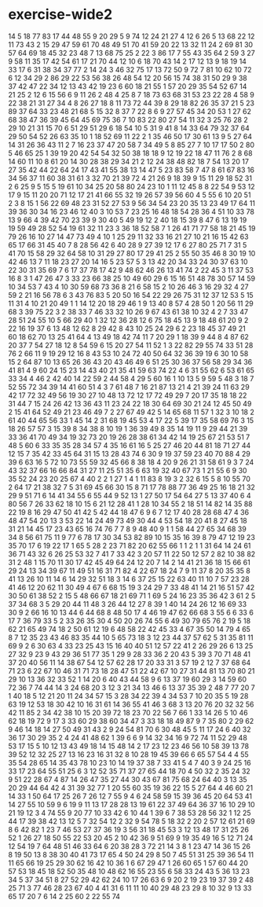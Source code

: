 # exercise-wide2
14
5
18
77
83
17
44
48
55
9
20
29
5
9
74
12
24
21
27
4
12
6
26
5
13
68
22
12
11
73
43
2
15
29
47
59
61
70
48
49
51
70
41
59
20
22
13
32
11
24
2
69
81
30
57
64
69
18
45
32
23
48
7
13
68
75
25
2
22
3
86
17
7
55
43
35
64
2
59
3
27
9
58
11
35
17
42
54
61
17
21
70
44
12
10
6
18
70
43
14
2
17
12
13
9
18
19
14
33
17
6
31
38
34
37
77
2
14
24
3
46
32
75
17
13
72
50
9
72
7
81
10
62
10
72
6
12
34
29
2
86
29
22
53
56
38
26
48
54
12
20
56
15
74
38
31
50
29
9
38
37
42
47
22
34
12
13
43
42
19
23
6
60
18
21
55
1
57
20
29
35
54
52
67
14
21
25
2
12
6
15
56
6
9
11
26
2
48
4
25
8
7
18
73
63
68
31
53
23
22
28
4
58
9
22
38
21
31
27
34
4
8
26
27
18
8
11
73
72
44
39
8
29
18
82
26
35
37
21
5
23
89
37
64
33
23
48
21
68
5
15
32
8
37
7
22
8
6
9
27
57
45
34
20
53
1
27
62
68
38
47
36
39
45
64
45
69
75
36
7
10
83
22
80
27
54
11
32
3
25
76
28
2
29
10
21
31
15
70
6
51
29
51
29
6
18
54
10
5
31
9
41
8
14
33
64
79
32
37
64
29
50
54
52
26
63
35
10
1
18
52
69
11
22
2
1
35
46
50
17
30
61
13
9
5
27
64
14
31
26
36
43
11
2
7
16
23
37
47
20
58
7
34
49
5
8
85
27
7
10
17
17
50
2
80
5
46
65
25
1
39
19
20
42
54
54
32
50
38
18
18
9
12
19
22
18
47
11
76
2
8
68
14
60
11
10
8
61
20
14
30
28
38
29
34
21
2
12
24
38
48
82
18
7
54
13
20
17
27
35
42
44
22
64
24
17
43
41
55
38
13
14
47
5
23
83
58
7
47
8
61
67
83
16
34
56
37
11
60
38
31
61
3
32
70
21
39
72
4
21
26
9
18
39
9
15
11
29
18
52
31
2
6
25
9
5
15
5
19
61
10
34
25
20
58
80
24
23
10
1
11
12
45
8
8
22
54
9
53
12
17
9
15
11
20
20
71
12
17
21
41
66
55
32
19
26
57
39
56
60
4
5
55
6
10
20
51
2
3
8
15
1
56
22
69
48
23
31
52
27
53
9
56
34
54
23
20
35
13
23
49
17
64
11
39
36
30
34
16
23
46
12
40
3
10
53
7
23
25
16
48
18
54
28
36
4
51
10
33
78
13
9
66
4
39
42
70
23
39
9
30
40
5
49
19
12
2
40
18
15
39
8
47
6
13
19
19
19
59
49
28
52
54
19
61
32
11
23
3
36
18
52
58
7
1
26
41
71
77
58
18
21
45
19
79
26
16
10
27
14
47
73
49
4
10
1
25
29
11
32
33
16
21
27
10
21
16
15
42
63
65
17
66
31
45
40
7
8
28
56
42
6
40
28
9
27
39
12
17
6
27
80
25
71
7
31
5
41
70
15
58
29
32
64
58
10
31
29
27
80
17
29
41
25
2
55
50
35
46
8
30
19
10
42
46
13
7
11
18
23
27
20
14
16
5
23
57
5
3
13
42
20
34
33
24
30
37
63
10
22
30
31
35
69
7
6
17
37
78
17
42
9
48
62
46
26
13
41
74
2
22
45
3
11
37
53
16
8
3
1
47
26
47
3
33
23
66
38
25
10
49
60
29
6
15
16
51
48
78
30
57
14
59
10
34
53
7
43
4
10
30
59
68
73
36
8
21
6
58
15
2
10
26
46
3
16
29
32
4
27
59
2
21
16
56
78
6
3
43
76
83
5
20
50
16
54
22
29
26
75
31
12
37
12
53
5
15
11
31
4
10
21
20
49
1
1
14
12
20
18
29
46
1
9
13
40
8
57
4
28
50
1
20
56
11
29
68
3
39
75
22
3
2
38
33
7
46
33
32
10
26
9
67
43
61
38
10
32
4
2
7
33
47
28
51
24
55
10
5
66
29
40
1
32
12
36
28
12
6
75
18
45
13
9
18
48
61
20
9
2
22
16
19
37
6
13
48
12
62
8
29
42
8
43
10
25
24
29
6
2
23
18
45
37
49
21
60
18
62
70
13
25
41
64
4
13
49
18
42
74
11
7
20
29
1
18
39
9
44
8
4
87
62
20
37
7
54
27
18
12
8
54
59
6
15
20
27
54
11
52
1
3
22
82
29
55
74
33
51
28
76
2
66
11
9
19
29
12
16
8
43
53
10
24
72
40
50
64
32
36
39
19
6
30
10
58
15
2
64
87
10
13
65
26
36
43
20
43
46
49
6
51
25
30
36
37
56
58
29
34
36
41
81
4
9
60
24
15
23
14
43
40
21
35
41
59
63
74
22
4
6
31
55
62
6
53
61
65
33
34
4
46
2
42
40
14
22
59
2
44
58
4
29
5
60
16
1
10
13
5
9
59
5
48
3
18
7
52
55
72
34
39
14
41
60
51
4
3
7
61
48
7
16
21
87
13
21
4
21
39
24
11
63
29
42
17
72
32
49
56
19
30
27
10
48
13
72
12
17
72
49
29
7
20
17
35
18
18
22
31
44
7
15
24
26
42
13
36
43
11
23
24
22
18
30
64
69
30
21
24
12
45
50
49
2
15
41
64
52
49
21
23
46
49
7
2
27
67
49
42
5
14
65
68
11
57
1
32
3
10
18
2
61
40
44
65
56
33
1
45
14
2
31
68
19
45
53
4
17
22
5
39
17
35
58
69
76
3
15
18
26
57
57
3
15
39
8
34
38
8
10
19
1
36
39
49
8
35
14
19
11
9
29
44
21
39
33
36
41
70
49
34
19
32
73
20
19
26
28
38
61
34
42
14
19
25
67
21
53
51
7
48
5
60
6
33
35
35
28
34
57
4
35
16
61
16
5
25
27
46
20
44
81
18
71
27
44
12
15
7
35
42
33
45
64
31
15
13
28
43
74
6
30
9
19
37
59
23
40
70
88
4
29
39
6
63
16
5
72
10
73
55
59
32
45
66
8
38
18
4
20
9
26
21
31
58
61
9
3
7
24
43
32
37
66
16
66
84
31
27
11
25
51
35
6
63
19
32
40
67
73
1
21
55
6
9
30
35
52
24
23
20
25
67
4
40
2
2
1
27
1
4
1
11
83
8
19
3
2
32
6
15
5
8
10
55
70
2
64
17
21
38
32
7
5
31
69
45
66
30
15
8
71
17
78
88
77
36
49
25
16
18
21
32
29
9
51
71
6
14
41
34
55
6
55
44
9
52
13
1
27
50
17
54
64
27
5
13
37
40
6
4
80
56
7
26
33
62
18
10
15
6
21
12
28
41
1
28
10
34
55
2
18
51
14
82
14
35
88
22
19
8
16
29
47
50
41
42
5
42
44
18
47
6
9
6
7
12
17
40
28
28
68
47
4
36
48
47
54
20
13
3
53
22
14
24
49
73
49
30
44
4
53
54
18
20
41
8
27
45
18
31
21
14
45
17
23
43
65
16
74
76
7
7
8
9
48
40
9
1
1
58
44
27
65
34
68
39
34
8
56
61
75
11
9
77
6
78
17
30
34
53
82
89
10
15
35
16
39
8
79
47
12
19
23
35
70
17
6
19
22
17
1
65
5
28
2
23
71
82
20
62
55
66
1
1
2
1
1
31
64
14
24
61
36
71
43
32
6
26
25
53
32
7
41
7
33
42
3
20
57
11
22
50
12
57
2
82
10
38
82
31
2
48
1
15
70
11
30
17
42
45
49
64
24
12
20
7
14
2
14
41
21
36
18
15
66
61
29
24
13
34
39
67
11
49
51
16
31
71
82
4
22
67
18
24
7
9
11
37
8
20
35
35
8
41
13
26
10
11
14
6
14
29
32
51
18
3
14
6
37
25
15
22
63
40
11
10
7
57
23
28
41
46
12
20
62
11
30
49
4
67
6
68
15
19
3
24
29
7
33
48
41
14
21
16
51
57
42
30
50
61
38
52
2
15
5
48
66
67
18
21
69
71
1
69
5
24
16
23
35
36
42
3
61
2
5
37
34
68
3
5
29
20
44
11
48
3
26
44
12
27
8
39
1
40
14
24
26
12
16
69
33
30
9
2
66
16
10
13
44
6
44
68
8
48
50
17
4
46
19
47
62
66
68
3
55
6
6
33
6
17
7
36
79
33
5
2
33
26
35
30
4
50
20
26
74
55
6
49
30
79
65
76
2
19
5
18
62
21
65
49
74
18
2
50
61
12
19
6
48
58
22
42
45
33
4
67
35
50
14
79
4
65
8
7
12
35
23
43
46
83
35
44
10
5
65
73
18
3
12
23
44
37
57
62
5
31
35
81
11
69
9
2
6
30
63
4
33
23
25
43
15
16
40
40
51
12
57
22
41
2
26
29
26
6
13
25
27
32
9
23
9
43
29
36
51
77
35
1
29
9
28
33
36
2
20
43
5
39
3
70
71
48
41
37
20
40
56
11
14
38
67
54
12
57
62
28
17
20
33
31
3
57
19
2
12
7
37
68
64
71
23
6
22
67
10
46
31
71
73
18
28
47
51
22
42
67
10
27
31
44
81
13
70
80
21
29
10
13
36
32
33
52
1
14
20
6
40
43
44
58
9
6
13
37
19
60
29
3
14
59
60
72
36
7
74
44
14
3
24
68
20
3
12
3
21
34
13
46
6
13
37
35
39
2
48
7
77
20
7
1
40
18
5
12
21
20
11
24
34
57
15
3
28
34
22
39
4
34
53
7
10
20
35
5
19
28
63
19
12
53
18
30
42
10
16
31
61
14
36
55
41
46
3
68
3
13
20
76
20
32
32
56
42
11
85
2
34
42
38
10
15
20
39
72
18
23
70
22
56
7
66
1
33
14
26
5
10
46
62
18
19
72
9
17
3
33
60
29
38
60
34
47
3
33
18
18
49
87
9
7
35
80
2
29
62
9
46
14
18
14
27
50
49
31
43
2
9
24
54
81
70
6
30
48
45
5
11
17
24
6
40
32
36
17
30
29
35
2
4
24
41
48
62
1
39
6
6
9
14
32
34
16
9
72
74
11
52
29
48
53
17
15
5
10
12
13
43
49
18
14
15
48
14
2
17
23
12
23
46
56
10
58
39
13
78
39
52
12
32
25
27
13
16
23
16
31
32
8
10
28
19
45
39
66
6
65
57
54
4
4
55
35
54
28
65
14
35
43
78
10
23
10
14
19
37
38
7
33
41
5
4
7
40
3
9
24
25
16
33
17
23
64
55
51
25
6
3
12
52
35
71
37
27
65
44
18
70
4
50
32
2
35
24
32
9
51
22
28
67
4
87
14
26
47
35
27
44
30
43
67
81
75
68
24
64
40
3
13
35
20
29
44
64
42
4
31
39
32
77
1
20
55
60
35
19
36
22
15
5
27
64
4
46
60
21
14
33
1
50
64
17
25
26
7
26
12
7
55
9
4
6
24
58
59
15
39
36
45
20
64
53
41
14
27
55
10
59
9
6
19
9
11
13
17
28
28
13
19
61
22
37
49
64
36
37
16
10
29
10
21
19
12
3
4
74
55
9
20
77
10
33
42
6
10
44
1
39
6
7
38
53
28
56
32
1
12
25
44
17
39
38
42
13
12
5
7
32
54
12
2
32
9
54
78
5
18
32
2
20
2
57
12
61
21
69
8
6
42
82
1
23
7
46
53
27
37
36
19
3
56
31
18
45
53
3
12
13
48
17
31
25
26
52
1
26
27
18
50
55
22
53
20
45
2
10
42
36
9
51
69
9
19
35
49
16
5
12
71
24
12
54
19
7
64
48
51
46
33
64
6
20
38
28
3
72
21
14
3
8
1
23
47
14
36
15
26
8
19
50
13
8
38
30
40
41
73
17
65
4
50
24
29
8
50
7
45
51
31
25
39
36
54
11
11
65
66
19
25
29
30
62
16
42
10
36
1
6
67
29
47
1
26
60
65
1
57
60
44
20
57
53
18
45
18
52
50
35
48
10
48
62
16
55
23
55
6
58
33
24
43
5
36
13
23
34
5
37
34
51
8
27
52
29
42
62
24
10
17
26
63
6
9
20
2
19
23
19
37
39
2
48
25
71
3
77
46
28
23
67
40
4
41
31
6
11
11
10
40
29
48
23
29
8
10
32
9
13
33
65
17
20
7
6
14
2
25
60
2
22
55
74

